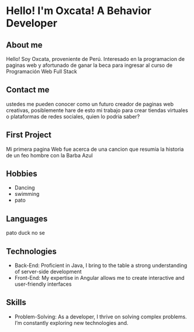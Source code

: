 # Hello! I'm Oxcata! A Behavior Developer

## About me
Hello! Soy Oxcata, proveniente de Perú. Interesado en la programacion de paginas web y 
afortunado de ganar la beca para ingresar al curso de Programación Web Full Stack

## Contact me
ustedes me pueden conocer como un futuro creador de paginas web creativas, 
posiblemente hare de esto mi trabajo para crear tiendas virtuales o plataformas de redes sociales, quien lo podria saber?

## First Project

Mi primera pagina Web fue acerca de una cancion que resumia la historia de un feo hombre con la Barba Azul

## Hobbies
- Dancing
- swimming
- pato


## Languages

pato 
duck 
no se

## Technologies
- Back-End: Proficient in Java, I bring to the table a strong understanding of server-side development
- Front-End: My expertise in Angular allows me to create interactive and user-friendly interfaces

## Skills

- Problem-Solving: As a developer, I thrive on solving complex problems. I’m constantly exploring new technologies and.

